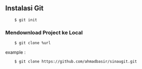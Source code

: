 ## Instalasi Git

```
	$ git init
```
### Mendownload Project ke Local 

```
	$ git clone %url
``` 
example :
```
	$ git clone https://github.com/ahmadbasir/sinaugit.git
```